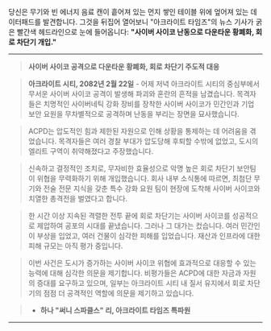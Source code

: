 당신은 무기와 빈 에너지 음료 캔이 흩어져 있는 먼지 쌓인 테이블 위에 엎어져 있는 데이터패드를 발견합니다. 그것을 뒤집어 열어보니 "아크라이트 타임즈"의 뉴스 기사가 굵은 빨간색 헤드라인으로 눈에 들어옵니다: **"사이버 사이코 난동으로 다운타운 황폐화, 회로 차단기 개입."**

---

> **사이버 사이코 공격으로 다운타운 황폐화, 회로 차단기 주도적 대응**

> **아크라이트 시티, 2082년 2월 22일** - 어제 저녁 아크라이트 시티의 중심부에서 무서운 사이버 사이코 공격이 발생해 파괴와 혼란의 흔적을 남겼습니다. 목격자들은 치명적인 사이버네틱 강화 장비를 장착한 사이버 사이코가 민간인과 기업 보안 요원을 무차별적으로 공격하며 난동을 부리는 장면을 묘사했습니다.

> ACPD는 압도적인 힘과 제한된 자원으로 인해 상황을 통제하는 데 어려움을 겪었습니다. 목격자들은 여러 경찰 부대가 압도당해 후퇴할 수밖에 없었고, 도시의 엘리트 구역이 취약해졌다고 주장했습니다.

> 신속하고 결정적인 조치로, 무자비한 효율성으로 악명 높은 회로 차단기 보안팀이 위협을 무력화하기 위해 개입했습니다. 회사 내부 소식통에 따르면, 최첨단 무기와 전술 전문 지식을 갖춘 특수 강화 요원 팀이 현장에 도착해 사이버 사이코와 치열한 총격전을 벌였다고 합니다.

> 한 시간 이상 지속된 격렬한 전투 끝에 회로 차단기는 사이버 사이코를 성공적으로 제압하여 공포의 시대를 끝냈습니다. 그러나 그 대가는 컸습니다. 여러 민간인이 부상을 입었고, 여러 건물이 심각한 피해를 입었습니다. 재산과 인프라에 대한 피해 규모는 아직 평가 중입니다.

> 이번 사건은 도시가 증가하는 사이버 사이코 위협에 효과적으로 대응할 수 있는 능력에 대해 심각한 의문을 제기합니다. 비평가들은 ACPD에 대한 자금과 자원의 증대를 요구하고 있으며, 일부는 아크라이트 시티 내 질서 유지에서 회로 차단기의 점점 더 공격적인 역할에 의문을 제기하고 있습니다.

> - **하나 "써니 스파클스" 리, 아크라이트 타임즈 특파원**

---
